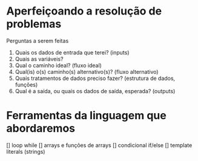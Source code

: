 # Aperfeiçoando a resolução de problemas

Perguntas a serem feitas

1.  Quais os dados de entrada que terei? (inputs)
2.  Quais as variáveis?
3.  Qual o caminho ideal? (fluxo ideal)
4.  Qual(is) o(s) caminho(s) alternativo(s)? (fluxo alternativo)
5.  Quais tratamentos de dados preciso fazer? (estrutura de dados, funções)
6.  Qual é a saída, ou quais os dados de saída, esperada? (outputs)

# Ferramentas da linguagem que abordaremos
[] loop while 
[] arrays e funções de arrays 
[] condicional if/else 
[] template literals (strings)